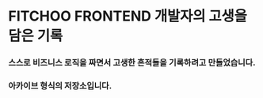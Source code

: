 # FITCHOO FRONTEND 개발자의 고생을 담은 기록

### 스스로 비즈니스 로직을 짜면서 고생한 흔적들을 기록하려고 만들었습니다.

### 아카이브 형식의 저장소입니다.